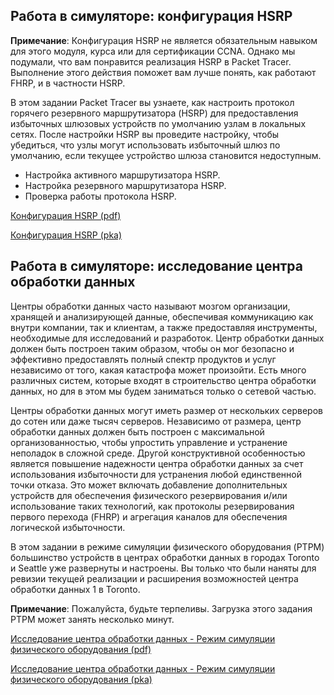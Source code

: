 <!-- 9.3.3 -->
## Работа в симуляторе: конфигурация HSRP

**Примечание**: Конфигурация HSRP не является обязательным навыком для этого модуля, курса или для сертификации CCNA. Однако мы подумали, что вам понравится реализация HSRP в Packet Tracer. Выполнение этого действия поможет вам лучше понять, как работают FHRP, и в частности HSRP.

В этом задании Packet Tracer вы узнаете, как настроить протокол горячего резервного маршрутизатора (HSRP) для предоставления избыточных шлюзовых устройств по умолчанию узлам в локальных сетях. После настройки HSRP вы проведите настройку, чтобы убедиться, что узлы могут использовать избыточный шлюз по умолчанию, если текущее устройство шлюза становится недоступным.

* Настройка активного маршрутизатора HSRP.
* Настройка резервного маршрутизатора HSRP.
* Проверка работы протокола HSRP.

[Конфигурация HSRP (pdf)](./assets/9.3.3-packet-tracer---hsrp-configuration-guide_ru-RU.pdf)

[Конфигурация HSRP (pka)](./assets/9.3.3-packet-tracer---hsrp-configuration-guide_ru-RU.pka)

<!-- 9.3.4 -->
## Работа в симуляторе: исследование центра обработки данных

Центры обработки данных часто называют мозгом организации, хранящей и анализирующей данные, обеспечивая коммуникацию как внутри компании, так и клиентам, а также предоставляя инструменты, необходимые для исследований и разработок. Центр обработки данных должен быть построен таким образом, чтобы он мог безопасно и эффективно предоставлять полный спектр продуктов и услуг независимо от того, какая катастрофа может произойти. Есть много различных систем, которые входят в строительство центра обработки данных, но для в этом мы будем заниматься только о сетевой частью. 

Центры обработки данных могут иметь размер от нескольких серверов до сотен или даже тысяч серверов. Независимо от размера, центр обработки данных должен быть построен с максимальной организованностью, чтобы упростить управление и устранение неполадок в сложной среде. Другой конструктивной особенностью является повышение надежности центра обработки данных за счет использования избыточности для устранения любой единственной точки отказа. Это может включать добавление дополнительных устройств для обеспечения физического резервирования и/или использование таких технологий, как протоколы резервирования первого перехода (FHRP) и агрегация каналов для обеспечения логической избыточности.

В этом задании в режиме симуляции физического оборудования (PTPM) большинство устройств в центрах обработки данных в городах Toronto и Seattle уже развернуты и настроены. Вы только что были наняты для ревизии текущей реализации и расширения возможностей центра обработки данных 1 в Toronto.

**Примечание**: Пожалуйста, будьте терпеливы. Загрузка этого задания PTPM может занять несколько минут.

[Исследование центра обработки данных - Режим симуляции физического оборудования (pdf)](./assets/9.3.4-packet-tracer---data-center-exploration---physical-mode_ru-RU.pdf)

[Исследование центра обработки данных - Режим симуляции физического оборудования (pka)](./assets/9.3.4-packet-tracer---data-center-exploration---physical-mode_ru-RU.pka)

